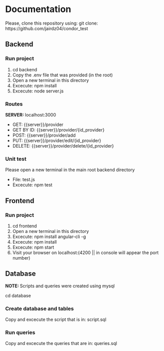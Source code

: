 <h1>Documentation </h1>
<p> Please, clone this repository using: git clone: https://github.com/jairdz04/condor_test</pr>

<h2>Backend</h2> 
<h3> Run project </h3>
<ol>
  <li>cd backend</li>
  <li>Copy the .env file that was provided (in the root)</li>
  <li>Open a new terminal in this directory</li>
  <li>Excecute: npm install</li>
  <li>Excecute: node server.js</li>
</ol>

<h3> Routes </h3>
<p> <strong>SERVER: </strong> localhost:3000 </p>
<ul>
  <li>GET: {{server}}/provider </li>
  <li>GET BY ID: {{server}}/provider/{id_provider} </li>
  <li>POST: {{server}}/provider/add</li>
  <li>PUT: {{server}}/provider/edit/{id_provider}</li>
  <li>DELETE: {{server}}/provider/delete/{id_provider} </li>
</ul>


<h3>Unit test</h3>
<p> Please open a new terminal in the main root backend directory</p>
<ul>
  <li>File: test.js</li>
  <li>Excecute: npm test</li>
</ul>


<h2>Frontend</h2>
<h3> Run project </h3>
<ol>
  <li>cd frontend</li>
  <li>Open a new terminal in this directory</li>
  <li>Excecute: npm install angular-cli -g</li>
  <li>Excecute: npm install</li>
  <li>Excecute: npm start</li>
  <li>Visit your browser on localhost:(4200 || in console will appear the port number) </li>
</ol>

<h2>Database</h2>
<p> <strong>NOTE: </strong> Scripts and queries were created using mysql </p>
<p> cd database </p>
<h3>Create database and tables</h3>
 <p> Copy and excecute the script that is in: script.sql</p>
<h3> Run queries</h3>
 <p> Copy and excecute the queries that are in: queries.sql</p>
 
 


